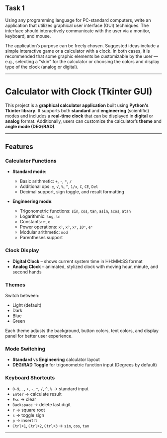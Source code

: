 ## Task 1
Using any programming language for PC-standard computers, write an application that utilizes graphical user interface (GUI) techniques. The interface should interactively communicate with the user via a monitor, keyboard, and mouse.

The application’s purpose can be freely chosen. Suggested ideas include a simple interactive game or a calculator with a clock. In both cases, it is recommended that some graphic elements be customizable by the user — e.g., selecting a "skin" for the calculator or choosing the colors and display type of the clock (analog or digital).

---

# Calculator with Clock (Tkinter GUI)

This project is a **graphical calculator application** built using **Python's Tkinter library**. It supports both **standard** and **engineering** (scientific) modes and includes a **real-time clock** that can be displayed in **digital** or **analog** format. Additionally, users can customize the calculator’s **theme** and **angle mode (DEG/RAD)**.

---

## Features

### Calculator Functions

- **Standard mode**:
  - Basic arithmetic: `+`, `-`, `*`, `/`
  - Additional ops: `±`, `√`, `%`, `^`, `1/x`, `C`, `CE`, `Del`
  - Decimal support, sign toggle, and result formatting

- **Engineering mode**:
  - Trigonometric functions: `sin`, `cos`, `tan`, `asin`, `acos`, `atan`
  - Logarithmic: `log`, `ln`
  - Constants: `π`, `e`
  - Power operations: `x²`, `x³`, `xʸ`, `10ˣ`, `eˣ`
  - Modular arithmetic: `mod`
  - Parentheses support

### Clock Display

- **Digital Clock** – shows current system time in HH:MM:SS format
- **Analog Clock** – animated, stylized clock with moving hour, minute, and second hands

### Themes

Switch between:
- Light (default)
- Dark
- Blue
- Green

Each theme adjusts the background, button colors, text colors, and display panel for better user experience.

### Mode Switching

- **Standard** vs **Engineering** calculator layout
- **DEG/RAD Toggle** for trigonometric function input (Degrees by default)

### Keyboard Shortcuts

- `0-9`, `.`, `+`, `-`, `*`, `/`, `^`, `%` → standard input
- `Enter` → calculate result
- `Esc` → clear
- `Backspace` → delete last digit
- `r` → square root
- `s` → toggle sign
- `p` → insert π
- `Ctrl+1`, `Ctrl+2`, `Ctrl+3` → `sin`, `cos`, `tan`

---
